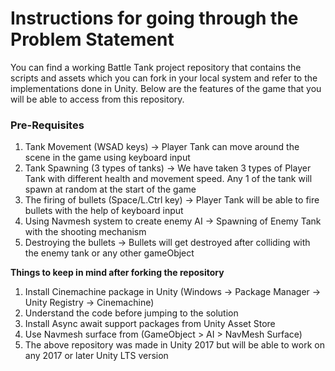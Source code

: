 # Instructions for going through the Problem Statement

You can find a working Battle Tank project repository that contains the scripts and assets which you can fork in your local system and refer to the implementations done in Unity. Below are the features of the game that you will be able to access from this repository.

### **Pre-Requisites**

1. Tank Movement (WSAD keys) -> Player Tank can move around the scene in the game using keyboard input
2. Tank Spawning (3 types of tanks) -> We have taken 3 types of Player Tank with different health and movement speed. Any 1 of the tank will spawn at random at the start of the game
3. The firing of bullets (Space/L.Ctrl key) -> Player Tank will be able to fire bullets with the help of keyboard input
4. Using Navmesh system to create enemy AI -> Spawning of Enemy Tank with the shooting mechanism
5. Destroying the bullets -> Bullets will get destroyed after colliding with the enemy tank or any other gameObject

**Things to keep in mind after forking the repository**

1. Install Cinemachine package in Unity (Windows -> Package Manager -> Unity Registry -> Cinemachine)
2. Understand the code before jumping to the solution
3. Install Async await support packages from Unity Asset Store
4. Use Navmesh surface from (GameObject > AI > NavMesh Surface)
5. The above repository was made in Unity 2017 but will be able to work on any 2017 or later Unity LTS version
